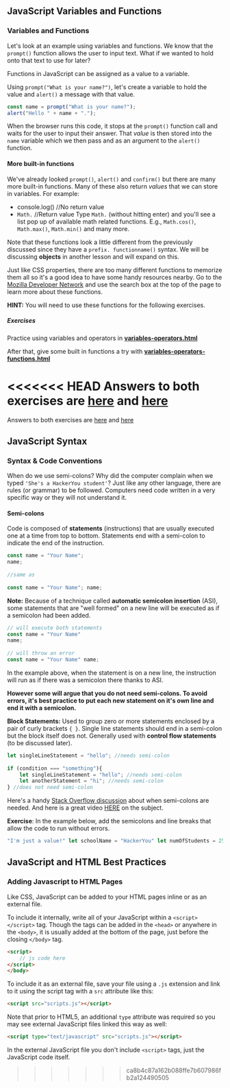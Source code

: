 ## JavaScript Variables and Functions

### Variables and Functions

Let's look at an example using variables and functions.  We know that the `prompt()` function allows the user to input text. What if we wanted to hold onto that text to use for later?

Functions in JavaScript can be assigned as a value to a variable.

Using `prompt("What is your name?")`, let's create a variable to hold the value and `alert()` a message with that value.

```js
const name = prompt("What is your name?");
alert("Hello " + name + ".");
```

When the browser runs this code, it stops at the `prompt()` function call and waits for the user to input their answer. That *value* is then stored into the `name` variable which we then pass and as an argument to the `alert()` function.

#### More built-in functions
We've already looked `prompt()`, `alert()` and `confirm()` but there are many more built-in functions. Many of these also return *values* that we can store in variables. For example:

* console.log() //No return value
* `Math.` //Return value
Type `Math.` (without hitting enter) and you'll see a list pop up of available math related functions. E.g., `Math.cos()`, `Math.max()`, `Math.min()` and many more.

Note that these functions look a little different from the previously discussed since they have a `prefix. functionname()` syntax. We will be discussing **objects** in another lesson and will expand on this.

Just like CSS properties, there are too many different functions to memorize them all so it's a good idea to have some handy resources nearby. Go to the [Mozilla Developer Network](https://developer.mozilla.org/en-US/) and use the search box at the top of the page to learn more about these functions. 

**HINT:** You will need to use these functions for the following exercises.

##### Exercises

Practice using variables and operators in <a href="https://hychalknotes.s3.amazonaws.com/variables-operators.html" class="exercise" download>**variables-operators.html**</a>

After that, give some built in functions a try with <a href="https://hychalknotes.s3.amazonaws.com/variables-operators-functions.html" class="exercise" download>**variables-operators-functions.html**</a>

<<<<<<< HEAD
Answers to both exercises are <a href="https://hychalknotes.s3.amazonaws.com/variables-operators-ANSWER.html" class="exercise" download>here</a> and <a href="https://hychalknotes.s3.amazonaws.com/variables-operators-functions-ANSWER.html" class="exercise" download>here</a>
=======
Answers to both exercises are <a href="https://hychalknotes.s3.amazonaws.com/variables-operators-ANSWER.html" class="exercise" download>here</a> and <a href="https://hychalknotes.s3.amazonaws.com/variables-operators-functions-ANSWER.html" class="exercise" download>here</a>

## JavaScript Syntax

### Syntax & Code Conventions
When do we use semi-colons? Why did the computer complain when we typed `'She's a HackerYou student'`? Just like any other language, there are rules (or grammar) to be followed. Computers need code written in a very specific way or they will not understand it. 

#### Semi-colons
Code is composed of **statements** (instructions) that are usually executed one at a time from top to bottom. Statements end with a semi-colon to indicate the end of the instruction.

```js
const name = "Your Name";
name;
	
//same as
	
const name = "Your Name"; name;
```

**Note:** Because of a technique called **automatic semicolon insertion** (ASI), some statements that are "well formed" on a new line will be executed as if a semicolon had been added. 

```js
// will execute both statements
const name = "Your Name" 
name;
	
// will throw an error
const name = "Your Name" name;
```

In the example above, when the statement is on a new line, the instruction will run as if there was a semicolon there thanks to ASI.

**However some will argue that you do not need semi-colons. To avoid errors, it's best practice to put each new statement on it's own line and end it with a semicolon.**

**Block Statements:** Used to group zero or more statements enclosed by a pair of curly brackets `{ }`. Single line statements should end in a semi-colon but the block itself does not. Generally used with **control flow statements** (to be discussed later).

```js
let singleLineStatement = "hello"; //needs semi-colon
	
if (condition === "something"){
	let singleLineStatement = "hello"; //needs semi-colon
	let anotherStatement = "hi"; //needs semi-colon
} //does not need semi-colon
```

Here's a handy [Stack Overflow discussion](http://stackoverflow.com/questions/1834642/best-practice-for-semicolon-after-every-function-in-javascript) about when semi-colons are needed. And here is a great video  [HERE](https://www.youtube.com/watch?v=Qlr-FGbhKaI) on the subject.

   
**Exercise**: In the example below, add the semicolons and line breaks that allow the code to run without errors.

```js
"I'm just a value!" let schoolName = "HackerYou" let numOfStudents = 25 schoolName + " has " + numOfStudents + " students." 
```


## JavaScript and HTML Best Practices

### Adding Javascript to HTML Pages
Like CSS, JavaScript can be added to your HTML pages inline or as an external file.

To include it internally, write all of your JavaScript within a `<script></script>` tag. Though the tags can be added in the `<head>` or anywhere in the `<body>`, it is usually added at the bottom of the page, just before the closing `</body>` tag.

```html
<script>
	// js code here
</script> 
</body>
```

To include it as an external file, save your file using a `.js` extension and link to it using the script tag with a `src` attribute like this:

```html
<script src="scripts.js"></script> 
```
	
Note that prior to HTML5, an additional `type` attribute was required so you may see external JavaScript files linked this way as well:

```html
<script type="text/javascript" src="scripts.js"></script> 
```

In the external JavaScript file you don't include `<script>` tags, just the JavaScript code itself.
>>>>>>> ca8b4c87a162b088ffe7b607986fb2a124490505
